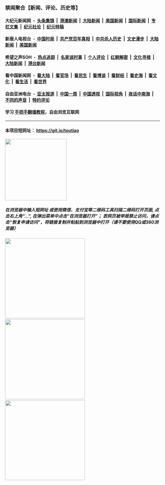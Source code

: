 ### 禁闻聚合【新闻、评论、历史等】

#### 大纪元新闻网 &nbsp;-&nbsp; [头条集锦](indexes/E头条集锦.md?t=02271231) &nbsp;|&nbsp; [港澳新闻](indexes/E港澳新闻.md?t=02271231)  &nbsp;|&nbsp; [大陆新闻](indexes/E大陆新闻.md?t=02271231) &nbsp;|&nbsp; [美国新闻](indexes/E美国新闻.md?t=02271231) &nbsp;|&nbsp; [国际新闻](indexes/E国际新闻.md?t=02271231) &nbsp;|&nbsp; [专栏文集](indexes/E专栏文集.md?t=02271231) &nbsp;|&nbsp; [纪元社论](indexes/E纪元社论.md?t=02271231) &nbsp;|&nbsp; [纪元特稿](indexes/E纪元特稿.md?t=02271231) 

#### 新唐人电视台 &nbsp;-&nbsp; [中国时局](indexes/N中国时局.md?t=02271231) &nbsp;|&nbsp; [共产党百年真相](indexes/N共产党百年真相.md?t=02271231) &nbsp;|&nbsp; [中共杀人历史](indexes/N中共杀人历史.md?t=02271231) &nbsp;|&nbsp; [文史漫步](indexes/N文史漫步.md?t=02271231) &nbsp;|&nbsp; [大陆新闻](indexes/N大陆新闻.md?t=02271231) &nbsp;|&nbsp; [美国新闻](indexes/N美国新闻.md?t=02271231)

#### 希望之声SOH &nbsp;-&nbsp; [热点追踪](indexes/H热点追踪.md?t=02271231) &nbsp;|&nbsp; [名家谈时事](indexes/H名家谈时事.md?t=02271231) &nbsp;|&nbsp; [个人评论](indexes/H个人评论.md?t=02271231)  &nbsp;|&nbsp; [红朝解密](indexes/H红朝解密.md?t=02271231) &nbsp;|&nbsp; [文化寻根](indexes/H文化寻根.md?t=02271231) &nbsp;|&nbsp; [大陆新闻](indexes/H大陆新闻.md?t=02271231) &nbsp;|&nbsp; [港台新闻](indexes/H港台新闻.md?t=02271231)

#### 看中国新闻网 &nbsp;-&nbsp; [看大陆](indexes/S看大陆.md?t=02271231) &nbsp;|&nbsp; [看官场](indexes/S看官场.md?t=02271231) &nbsp;|&nbsp; [看民生](indexes/S看民生.md?t=02271231)  &nbsp;|&nbsp; [看博谈](indexes/S看博谈.md?t=02271231) &nbsp;|&nbsp; [看财经](indexes/S看财经.md?t=02271231) &nbsp;|&nbsp; [看史海](indexes/S看史海.md?t=02271231) &nbsp;|&nbsp; [看文化](indexes/S看文化.md?t=02271231) &nbsp;|&nbsp; [看生活](indexes/S看生活.md?t=02271231) &nbsp;|&nbsp; [看世界](indexes/S看世界.md?t=02271231)

#### 自由亚洲电台 &nbsp;-&nbsp; [亚太报道](indexes/R亚太报道.md?t=02271231) &nbsp;|&nbsp; [中国一周](indexes/R中国一周.md?t=02271231) &nbsp;|&nbsp; [中国透视](indexes/R中国透视.md?t=02271231)  &nbsp;|&nbsp; [国际视角](indexes/R国际视角.md?t=02271231) &nbsp;|&nbsp; [夜话中南海](indexes/R夜话中南海.md?t=02271231) &nbsp;|&nbsp; [不同的声音](indexes/R不同的声音.md?t=02271231) &nbsp;|&nbsp; [特约评论](indexes/R特约评论.md?t=02271231)

#### 学习 [手把手翻墙教程](https://github.com/gfw-breaker/guides/wiki)，自由浏览互联网

----

#### 本项目短网址： https://git.io/toutiao
<img src="https://raw.githubusercontent.com/gfw-breaker/banned-news/master/scripts/img/qr.png" width="200px"/>  

##### 在浏览器中输入短网址 或使用微信、支付宝等二维码工具扫描二维码打开页面, 点击右上角"...", 在弹出菜单中点击“在浏览器打开”； 若网页被举报禁止访问，请点击“恢复申请访问”，将链接复制并粘贴到浏览器中打开（请不要使用QQ或360浏览器）

<img src="https://raw.githubusercontent.com/gfw-breaker/banned-news/master/scripts/img/1.png" width="260px"/> &nbsp; <img src="https://raw.githubusercontent.com/gfw-breaker/banned-news/master/scripts/img/2.png" width="260px"/> &nbsp; <img src="https://raw.githubusercontent.com/gfw-breaker/banned-news/master/scripts/img/3.png" width="260px"/>
